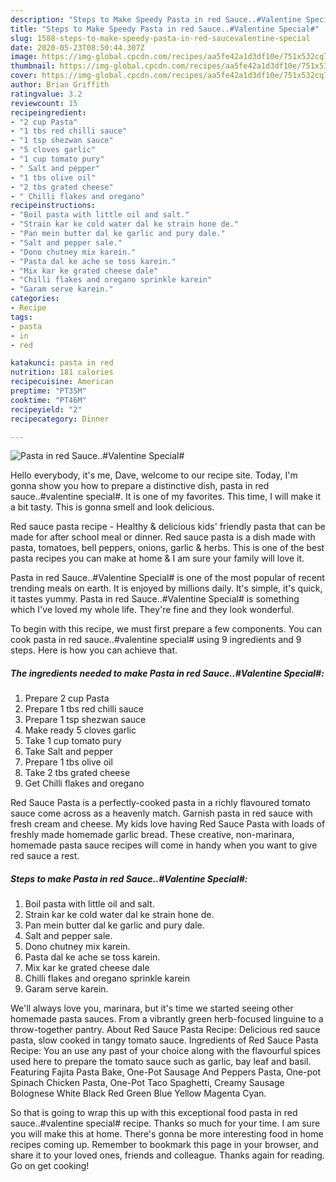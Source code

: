 ```yaml
---
description: "Steps to Make Speedy Pasta in red Sauce..#Valentine Special#"
title: "Steps to Make Speedy Pasta in red Sauce..#Valentine Special#"
slug: 1588-steps-to-make-speedy-pasta-in-red-saucevalentine-special
date: 2020-05-23T08:50:44.307Z
image: https://img-global.cpcdn.com/recipes/aa5fe42a1d3df10e/751x532cq70/pasta-in-red-saucevalentine-special-recipe-main-photo.jpg
thumbnail: https://img-global.cpcdn.com/recipes/aa5fe42a1d3df10e/751x532cq70/pasta-in-red-saucevalentine-special-recipe-main-photo.jpg
cover: https://img-global.cpcdn.com/recipes/aa5fe42a1d3df10e/751x532cq70/pasta-in-red-saucevalentine-special-recipe-main-photo.jpg
author: Brian Griffith
ratingvalue: 3.2
reviewcount: 15
recipeingredient:
- "2 cup Pasta"
- "1 tbs red chilli sauce"
- "1 tsp shezwan sauce"
- "5 cloves garlic"
- "1 cup tomato pury"
- " Salt and pepper"
- "1 tbs olive oil"
- "2 tbs grated cheese"
- " Chilli flakes and oregano"
recipeinstructions:
- "Boil pasta with little oil and salt."
- "Strain kar ke cold water dal ke strain hone de."
- "Pan mein butter dal ke garlic and pury dale."
- "Salt and pepper sale."
- "Dono chutney mix karein."
- "Pasta dal ke ache se toss karein."
- "Mix kar ke grated cheese dale"
- "Chilli flakes and oregano sprinkle karein"
- "Garam serve karein."
categories:
- Recipe
tags:
- pasta
- in
- red

katakunci: pasta in red 
nutrition: 181 calories
recipecuisine: American
preptime: "PT35M"
cooktime: "PT46M"
recipeyield: "2"
recipecategory: Dinner

---
```



![Pasta in red Sauce..#Valentine Special#](https://img-global.cpcdn.com/recipes/aa5fe42a1d3df10e/751x532cq70/pasta-in-red-saucevalentine-special-recipe-main-photo.jpg)

Hello everybody, it's me, Dave, welcome to our recipe site. Today, I'm gonna show you how to prepare a distinctive dish, pasta in red sauce..#valentine special#. It is one of my favorites. This time, I will make it a bit tasty. This is gonna smell and look delicious.

Red sauce pasta recipe - Healthy &amp; delicious kids&#39; friendly pasta that can be made for after school meal or dinner. Red sauce pasta is a dish made with pasta, tomatoes, bell peppers, onions, garlic &amp; herbs. This is one of the best pasta recipes you can make at home &amp; I am sure your family will love it.

Pasta in red Sauce..#Valentine Special# is one of the most popular of recent trending meals on earth. It is enjoyed by millions daily. It's simple, it's quick, it tastes yummy. Pasta in red Sauce..#Valentine Special# is something which I've loved my whole life. They're fine and they look wonderful.


To begin with this recipe, we must first prepare a few components. You can cook pasta in red sauce..#valentine special# using 9 ingredients and 9 steps. Here is how you can achieve that.

<!--inarticleads1-->

##### The ingredients needed to make Pasta in red Sauce..#Valentine Special#:

1. Prepare 2 cup Pasta
1. Prepare 1 tbs red chilli sauce
1. Prepare 1 tsp shezwan sauce
1. Make ready 5 cloves garlic
1. Take 1 cup tomato pury
1. Take  Salt and pepper
1. Prepare 1 tbs olive oil
1. Take 2 tbs grated cheese
1. Get  Chilli flakes and oregano


Red Sauce Pasta is a perfectly-cooked pasta in a richly flavoured tomato sauce come across as a heavenly match. Garnish pasta in red sauce with fresh cream and cheese. My kids love having Red Sauce Pasta with loads of freshly made homemade garlic bread. These creative, non-marinara, homemade pasta sauce recipes will come in handy when you want to give red sauce a rest. 

<!--inarticleads2-->

##### Steps to make Pasta in red Sauce..#Valentine Special#:

1. Boil pasta with little oil and salt.
1. Strain kar ke cold water dal ke strain hone de.
1. Pan mein butter dal ke garlic and pury dale.
1. Salt and pepper sale.
1. Dono chutney mix karein.
1. Pasta dal ke ache se toss karein.
1. Mix kar ke grated cheese dale
1. Chilli flakes and oregano sprinkle karein
1. Garam serve karein.


We&#39;ll always love you, marinara, but it&#39;s time we started seeing other homemade pasta sauces. From a vibrantly green herb-focused linguine to a throw-together pantry. About Red Sauce Pasta Recipe: Delicious red sauce pasta, slow cooked in tangy tomato sauce. Ingredients of Red Sauce Pasta Recipe: You an use any past of your choice along with the flavourful spices used here to prepare the tomato sauce such as garlic, bay leaf and basil. Featuring Fajita Pasta Bake, One-Pot Sausage And Peppers Pasta, One-pot Spinach Chicken Pasta, One-Pot Taco Spaghetti, Creamy Sausage Bolognese White Black Red Green Blue Yellow Magenta Cyan. 

So that is going to wrap this up with this exceptional food pasta in red sauce..#valentine special# recipe. Thanks so much for your time. I am sure you will make this at home. There's gonna be more interesting food in home recipes coming up. Remember to bookmark this page in your browser, and share it to your loved ones, friends and colleague. Thanks again for reading. Go on get cooking!
